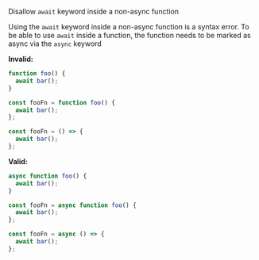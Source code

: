 Disallow `await` keyword inside a non-async function

Using the `await` keyword inside a non-async function is a syntax error. To be
able to use `await` inside a function, the function needs to be marked as async
via the `async` keyword

**Invalid:**

```javascript
function foo() {
  await bar();
}

const fooFn = function foo() {
  await bar();
};

const fooFn = () => {
  await bar();
};
```

**Valid:**

```javascript
async function foo() {
  await bar();
}

const fooFn = async function foo() {
  await bar();
};

const fooFn = async () => {
  await bar();
};
```
